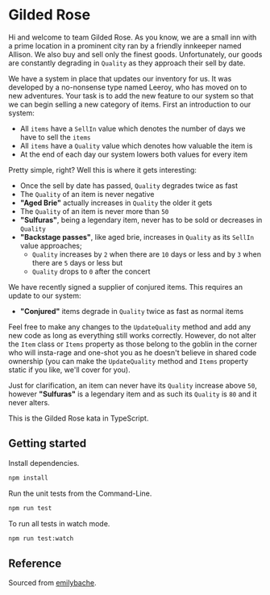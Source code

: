 # Gilded Rose

Hi and welcome to team Gilded Rose. As you know, we are a small inn with a prime location in a
prominent city ran by a friendly innkeeper named Allison. We also buy and sell only the finest goods.
Unfortunately, our goods are constantly degrading in `Quality` as they approach their sell by date.

We have a system in place that updates our inventory for us. It was developed by a no-nonsense type named
Leeroy, who has moved on to new adventures. Your task is to add the new feature to our system so that
we can begin selling a new category of items. First an introduction to our system:

- All `items` have a `SellIn` value which denotes the number of days we have to sell the `items`
- All `items` have a `Quality` value which denotes how valuable the item is
- At the end of each day our system lowers both values for every item

Pretty simple, right? Well this is where it gets interesting:

- Once the sell by date has passed, `Quality` degrades twice as fast
- The `Quality` of an item is never negative
- **"Aged Brie"** actually increases in `Quality` the older it gets
- The `Quality` of an item is never more than `50`
- **"Sulfuras"**, being a legendary item, never has to be sold or decreases in `Quality`
- **"Backstage passes"**, like aged brie, increases in `Quality` as its `SellIn` value approaches;
  - `Quality` increases by `2` when there are `10` days or less and by `3` when there are `5` days or less but
  - `Quality` drops to `0` after the concert

We have recently signed a supplier of conjured items. This requires an update to our system:

- **"Conjured"** items degrade in `Quality` twice as fast as normal items

Feel free to make any changes to the `UpdateQuality` method and add any new code as long as everything
still works correctly. However, do not alter the `Item` class or `Items` property as those belong to the
goblin in the corner who will insta-rage and one-shot you as he doesn't believe in shared code
ownership (you can make the `UpdateQuality` method and `Items` property static if you like, we'll cover
for you).

Just for clarification, an item can never have its `Quality` increase above `50`, however **"Sulfuras"** is a
legendary item and as such its `Quality` is `80` and it never alters.

This is the Gilded Rose kata in TypeScript.

## Getting started

Install dependencies.

```sh
npm install
```

Run the unit tests from the Command-Line.

```sh
npm run test
```

To run all tests in watch mode.

```sh
npm run test:watch
```

## Reference

Sourced from [emilybache](https://github.com/emilybache/GildedRose-Refactoring-Kata).
